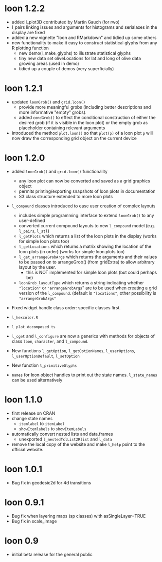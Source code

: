 # loon 1.2.2

* added l_plot3D contributed by Martin Gauch (for rwo)
* l_pairs linking issues and arguments for histograms and serialaxes in the display are fixed
* added a new vignette "loon and RMarkdown" and tidied up some others
* new functionality to make it easy to construct statistical glyphs from any R plotting function
    - new demo(l_make_glyphs) to illustrate statistical glyphs
    - tiny new data set oliveLocations for lat and long of olive data growing areas (used in demo)
    - tidied up a couple of demos (very superficially)

# loon 1.2.1

* updated `loonGrob()` and `grid.loon()`
    - provide more meaningful grobs (including better descriptions and more informative "empty" grobs).  
    - added `condGrob()` to effect the conditional construction of either the desired grob (if it is visible in the loon plot) or the empty grob as placeholder containing relevant arguments
 * introduced the method `plot.loon()` so that `plot(p)` of a loon plot `p` will now draw the corresponding grid object on the current device
    
# loon 1.2.0

* added `loonGrob()` and `grid.loon()` functionality 
    - any loon plot can now be converted and saved as a grid graphics object
    - permits printing/exporting snapshots of loon plots in documentation
    - S3 class structure extended to more loon plots
    
* `l_compound` classes introduced to ease user creation of complex layouts
    - includes simple programming interface to extend `loonGrob()` to any user-defined 
    - converted current compound layouts to new `l_compound` model (e.g. `l_pairs`, `l_stl`)
    - `l_getPlots` which returns a list of the loon plots in the display (works for simple loon plots too)
    - `l_getLocations` which returns a matrix showing the location of the loon plots (in order)   (works for simple loon plots too)
    - `l_get_arrangeGrobArgs` which returns the arguments and their values to be passed on to arrangeGrob() (from gridExtra) to allow arbitrary layout by the user.
      - this is NOT implemented for simple loon plots (but could perhaps be)
    - `loonGrob_layoutType` which returns a string indicating whether `"location"` or `"arrangeGrobArgs`" are to be used when creating a grid version of the `l_compound`.  (default is `"locations"`,  other possibility is `"arrangeGrobArgs"`


* Fixed widget handle class order: specific classes first.

* `l_hexcolor.R`

* `l_plot_decomposed_ts`

* `l_cget` and `l_configure` are now a generics with methods for objects of class `loon`, `character`, and `l_compound`.

* New functions `l_getOption`, `l_getOptionNames`, `l_userOptions`, `l_userOptionDefault`, `l_setOption`

* New function `l_primitiveGlyphs`

* `names` for loon object handles to print out the state names. `l_state_names` can be used alternatively





        
# loon 1.1.0
* first release on CRAN
* change state names 
    - `itemlabel` to `itemLabel`
    - `showItemlabels` to `showItemLabels`
* automatically convert nested lists and data.frames
    - unexported `l_nestedTclList2Rlist` and `l_data`
* remove the local copy of the website and make `l_help` point to the official website.

# loon 1.0.1
* Bug fix in geodesic2d for 4d transitions

# loon 0.9.1
* Bug fix when layering maps (sp classes) with asSingleLayer=TRUE
* Bug fix in scale_image

# loon 0.9
* initial beta release for the general public

